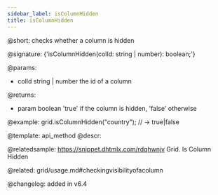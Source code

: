 ```yaml
---
sidebar_label: isColumnHidden
title: isColumnHidden
---          
```


@short: checks whether a column is hidden

@signature: {'isColumnHidden(colId: string | number): boolean;'}

@params:
- colId	string | number   the id of a column

@returns:
- param	boolean     'true' if the column is hidden, 'false' otherwise


@example:
grid.isColumnHidden("country"); // -> true|false


@template: api_method
@descr:


@relatedsample:
https://snippet.dhtmlx.com/rdqhwnjv	Grid. Is Column Hidden

@related: grid/usage.md#checkingvisibilityofacolumn

@changelog:
added in v6.4

